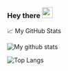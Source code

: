 ### Hey there <img src="https://media.giphy.com/media/hvRJCLFzcasrR4ia7z/giphy.gif" width="25px">

📈 My GitHub Stats

![My github stats](https://github-readme-stats.vercel.app/api?username=fakefish&show_icons=true&theme=outrun&count_private=true)

![Top Langs](https://github-readme-stats.vercel.app/api/top-langs/?username=fakefish&layout=compact)
